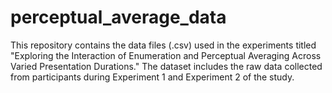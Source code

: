 # perceptual_average_data
This repository contains the data files (.csv) used in the experiments titled "Exploring the Interaction of Enumeration and Perceptual Averaging Across Varied Presentation Durations." The dataset includes the raw data collected from participants during Experiment 1 and Experiment 2 of the study.
